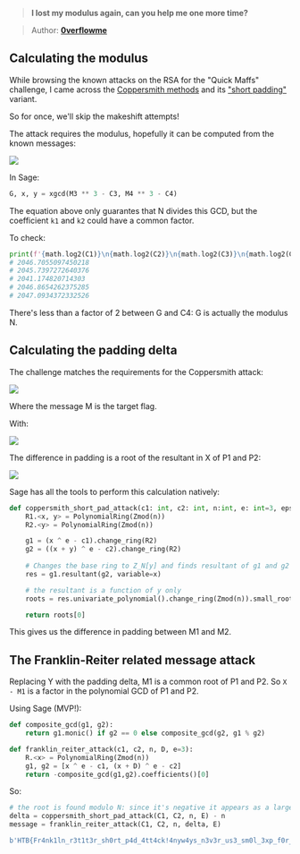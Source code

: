 > **I lost my modulus again, can you help me one more time?**

> Author: **[0verflowme][author-profile]**

## Calculating the modulus

While browsing the known attacks on the RSA for the "Quick Maffs" challenge,
I came across the [Coppersmith methods][coppersmith-method] and its ["short padding"][short-padding-attack] variant.

So for once, we'll skip the makeshift attempts!

The attack requires the modulus, hopefully it can be computed from the known messages:

![][equation-modulus]

In Sage:

```python
G, x, y = xgcd(M3 ** 3 - C3, M4 ** 3 - C4)
```

The equation above only guarantes that N divides this GCD, but the coefficient `k1` and `k2` could have a common factor.

To check:

```python
print(f'{math.log2(C1)}\n{math.log2(C2)}\n{math.log2(C3)}\n{math.log2(C4)}\n{math.log2(G)}')
# 2046.7055097450218
# 2045.7397272640376
# 2041.174820714303
# 2046.8654262375285
# 2047.0934372332526
```

There's less than a factor of 2 between G and C4: G is actually the modulus N.

## Calculating the padding delta

The challenge matches the requirements for the Coppersmith attack:

![][equation-coppersmith-requirements]

Where the message M is the target flag.

With:

![][equation-coppersmith-definitions]

The difference in padding is a root of the resultant in X of P1 and P2:

![][equation-coppersmith-solution]

Sage has all the tools to perform this calculation natively:

```python
def coppersmith_short_pad_attack(c1: int, c2: int, n:int, e: int=3, eps: float=0.04):
    R1.<x, y> = PolynomialRing(Zmod(n))
    R2.<y> = PolynomialRing(Zmod(n))

    g1 = (x ^ e - c1).change_ring(R2)
    g2 = ((x + y) ^ e - c2).change_ring(R2)
 
    # Changes the base ring to Z_N[y] and finds resultant of g1 and g2 in x
    res = g1.resultant(g2, variable=x)

    # the resultant is a function of y only
    roots = res.univariate_polynomial().change_ring(Zmod(n)).small_roots(epsilon=eps)

    return roots[0]
```

This gives us the difference in padding between M1 and M2.

## The Franklin-Reiter related message attack

Replacing Y with the padding delta, M1 is a common root of P1 and P2. So `X - M1` is a factor in the polynomial GCD of P1 and P2.

Using Sage (MVP!):

```python
def composite_gcd(g1, g2):
    return g1.monic() if g2 == 0 else composite_gcd(g2, g1 % g2)

def franklin_reiter_attack(c1, c2, n, D, e=3):
    R.<x> = PolynomialRing(Zmod(n))
    g1, g2 = [x ^ e - c1, (x + D) ^ e - c2]
    return -composite_gcd(g1,g2).coefficients()[0]
```

So:

```python
# the root is found modulo N: since it's negative it appears as a large number 
delta = coppersmith_short_pad_attack(C1, C2, n, E) - n
message = franklin_reiter_attack(C1, C2, n, delta, E)
```

```python
b'HTB{Fr4nk1ln_r3t1t3r_sh0rt_p4d_4tt4ck!4nyw4ys_n3v3r_us3_sm0l_3xp_f0r_rs4!1s_th1s_Msg_g01ng_l4rg3r?_0h_y3s_cuz_1_h4v3_t0_Pr3v3nt_Cub3_r00t_4tt4ck}\xf5V\x87\x06EC\xd8\xa8\xcaS\xc7?\xb3\xfcN\xce'
```

[author-profile]: https://app.hackthebox.eu/users/109128
[coppersmith-method]: https://en.wikipedia.org/wiki/Coppersmith_method
[short-padding-attack]: https://en.wikipedia.org/wiki/Coppersmith%27s_attack

[equation-coppersmith-definitions]: images/coppersmith-definitions.png
[equation-coppersmith-requirements]: images/coppersmith-requirements.png
[equation-coppersmith-solution]: images/coppersmith-solution.png
[equation-modulus]: images/modulus.png
